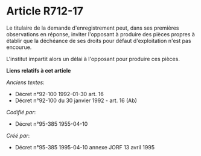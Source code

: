 # Article R712-17

Le titulaire de la demande d'enregistrement peut, dans ses premières observations en réponse, inviter l'opposant à produire
des pièces propres à établir que la déchéance de ses droits pour défaut d'exploitation n'est pas encourue.

L'institut impartit alors un délai à l'opposant pour produire ces pièces.

**Liens relatifs à cet article**

_Anciens textes_:

  - Décret n°92-100 1992-01-30 art. 16
  - Décret n°92-100 du 30 janvier 1992 - art. 16 (Ab)

_Codifié par_:

  - Décret n°95-385 1955-04-10

_Créé par_:

  - Décret n°95-385 1995-04-10 annexe JORF 13 avril 1995
